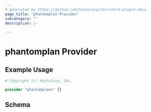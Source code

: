 ```yaml
---
# generated by https://github.com/hashicorp/terraform-plugin-docs
page_title: "phantomplan Provider"
subcategory: ""
description: |-
  
---
```


# phantomplan Provider



## Example Usage

```terraform
# Copyright (c) HashiCorp, Inc.

provider "phantomplans" {}
```

<!-- schema generated by tfplugindocs -->
## Schema
